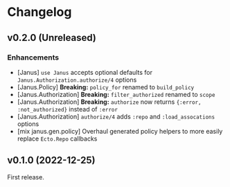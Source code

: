 # Changelog

## v0.2.0 (Unreleased)

### Enhancements

  * [Janus] `use Janus` accepts optional defaults for `Janus.Authorization.authorize/4` options
  * [Janus.Policy] **Breaking:** `policy_for` renamed to `build_policy`
  * [Janus.Authorization] **Breaking:** `filter_authorized` renamed to `scope`
  * [Janus.Authorization] **Breaking:** `authorize` now returns `{:error, :not_authorized}` instead of `:error`
  * [Janus.Authorization] `authorize/4` adds `:repo` and `:load_assocations` options
  * [mix janus.gen.policy] Overhaul generated policy helpers to more easily replace `Ecto.Repo` callbacks

## v0.1.0 (2022-12-25)

First release.
